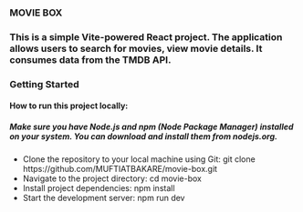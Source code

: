 ### MOVIE BOX

<h3>This is a simple Vite-powered React project. The application allows users to search for movies, view movie details. It consumes data from the TMDB API.</h3>

### Getting Started

<h4>How to run this project locally:</h4>
<h5>Make sure you have Node.js and npm (Node Package Manager) installed on your system. You can download and install them from nodejs.org.</h5>

<ul>
<li> Clone the repository to your local machine using Git:
git clone https://github.com/MUFTIATBAKARE/movie-box.git
</li>
<li> Navigate to the project directory:
cd movie-box
</li>
<li> Install project dependencies:
npm install
</li>
<li> Start the development server:
npm run dev
</li>
</ul>
